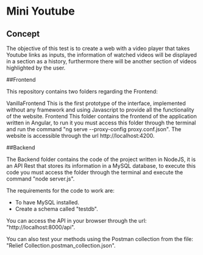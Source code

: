 # Mini Youtube

## Concept
The objective of this test is to create a web with a video player that takes Youtube links as inputs, the information of watched videos will be displayed in a section as a history, furthermore there will be another section of videos highlighted by the user.

##Frontend
 
This repository contains two folders regarding the Frontend:

VanillaFrontend This is the first prototype of the interface, implemented without any framework and using Javascript to provide all the functionality of the website.
Frontend This folder contains the frontend of the application written in Angular, to run it you must access this folder through the terminal and run the command "ng serve --proxy-config proxy.conf.json". The website is accessible through the url http://localhost:4200.

##Backend

The Backend folder contains the code of the project written in NodeJS, it is an API Rest that stores its information in a MySQL database, to execute this code you must access the folder through the terminal and execute the command "node server.js".

The requirements for the code to work are:
- To have MySQL installed.
- Create a schema called "testdb".

You can access the API in your browser through the url: "http://localhost:8000/api".

You can also test your methods using the Postman collection from the file: "Relief Collection.postman_collection.json".
